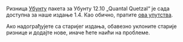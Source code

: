 <!--
.. link:
.. description:
.. tags: Убунту
.. date: 16.10.2012. 21:52:18
.. title: Ризница Мејтових пакета за „Ubuntu Quantal“
.. slug: 2012-10-16-mate-package-repository-for-ubuntu-quantal
.. author: Стив Зеш
-->

Ризница [Убунту](https://www.ubuntu.com) пакета за Убунту 12.10 „Quantal Quetzal“
је сада доступна за наше издање 1.4. Као обично, пратите [ова упутства](https://wiki.mate-desktop.org/#!pages/download.md).

Ако надограђујете са старијег издања, обавезно уклоните старије
ризнице и додајте нове, иначе ћете наићи на проблеме.

